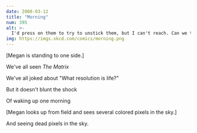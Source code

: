 ```yaml
---
date: 2008-03-12
title: "Morning"
num: 395
alt: >-
  I'd press on them to try to unstick them, but I can't reach. Can we try cycling day and night really fast?
img: https://imgs.xkcd.com/comics/morning.png
---
```

[Megan is standing to one side.]

We've all seen *The Matrix*

We've all joked about "What resolution is life?"

But it doesn't blunt the shock

Of waking up one morning

[Megan looks up from field and sees several colored pixels in the sky.]

And seeing dead pixels in the sky.